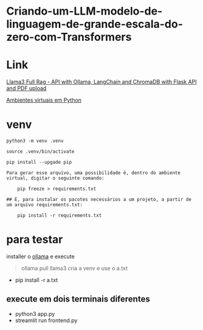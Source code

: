 # Criando-um-LLM-modelo-de-linguagem-de-grande-escala-do-zero-com-Transformers

# Link
[Llama3 Full Rag - API with Ollama, LangChain and ChromaDB with Flask API and PDF upload](https://www.youtube.com/watch?v=7VAs22LC7WE)

[Ambientes virtuais em Python](https://medium.com/turing-talks/ambientes-virtuais-em-python-60924a4bf4f)

# venv 
    python3 -m venv .venv

    source .venv/bin/activate

    pip install --upgade pip

    Para gerar esse arquivo, uma possibilidade é, dentro do ambiente virtual, digitar o seguinte comando:

        pip freeze > requirements.txt

    ## E, para instalar os pacotes necessários a um projeto, a partir de um arquivo requirements.txt:

        pip install -r requirements.txt

# para testar
installer o [ollama](https://ollama.com/) e execute
> ollama pull llama3
cria a venv e use o a.txt
- pip install -r a.txt
## execute em dois terminais diferentes
- python3 app.py
- streamlit run frontend.py 



